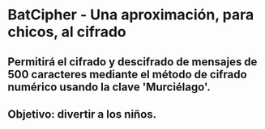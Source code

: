 # BatCipher - Una aproximación, para chicos, al cifrado

## Permitirá el cifrado y descifrado de mensajes de 500 caracteres mediante el método de cifrado numérico usando la clave 'Murciélago'. 

## Objetivo: divertir a los niños.

